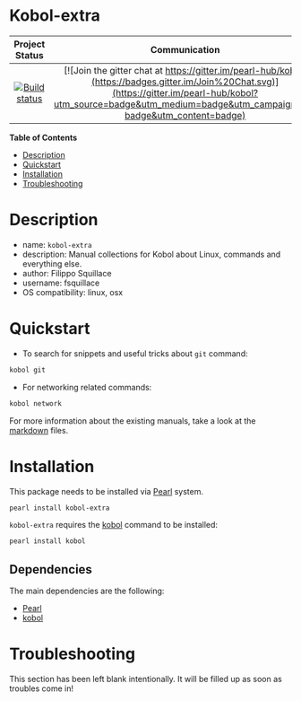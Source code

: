 Kobol-extra
===========

|Project Status|Communication|
|:-----------:|:-----------:|
|[![Build status](https://api.travis-ci.org/pearl-hub/kobol-extra.png?branch=master)](https://travis-ci.org/pearl-hub/kobol-extra) | [![Join the gitter chat at https://gitter.im/pearl-hub/kobol](https://badges.gitter.im/Join%20Chat.svg)](https://gitter.im/pearl-hub/kobol?utm_source=badge&utm_medium=badge&utm_campaign=pr-badge&utm_content=badge) |

**Table of Contents**
- [Description](#description)
- [Quickstart](#quickstart)
- [Installation](#installation)
- [Troubleshooting](#troubleshooting)

Description
===========

- name: `kobol-extra`
- description: Manual collections for Kobol about Linux, commands and everything else.
- author: Filippo Squillace
- username: fsquillace
- OS compatibility: linux, osx

Quickstart
==========

- To search for snippets and useful tricks about `git` command:

```sh
kobol git
```

- For networking related commands:

```sh
kobol network
```

For more information about the existing manuals, take a look at the [markdown](markdown) files.


Installation
============
This package needs to be installed via [Pearl](https://github.com/pearl-core/pearl) system.

```sh
pearl install kobol-extra
```

`kobol-extra` requires the [kobol](https://github.com/pearl-hub/kobol)
command to be installed:

```sh
pearl install kobol
```

Dependencies
------------
The main dependencies are the following:

- [Pearl](https://github.com/pearl-core/pearl)
- [kobol](https://github.com/pearl-hub/kobol)

Troubleshooting
===============
This section has been left blank intentionally.
It will be filled up as soon as troubles come in!
